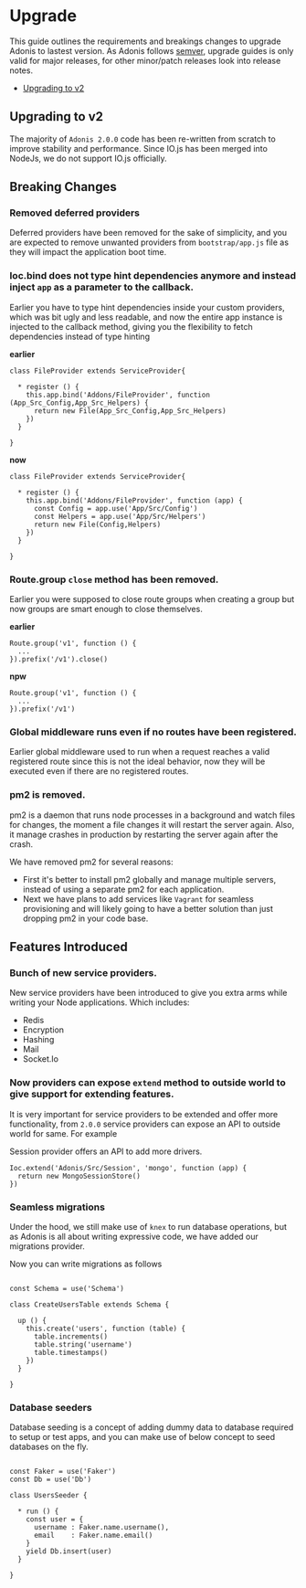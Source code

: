 # Upgrade

This guide outlines the requirements and breakings changes to upgrade Adonis to lastest version. As Adonis follows [semver](http://semver.org/), upgrade guides is only valid for major releases, for other minor/patch releases look into release notes.

- [Upgrading to v2](upgrading-to-v2)

## Upgrading to v2

The majority of `Adonis 2.0.0` code has been re-written from scratch to improve stability and performance. Since IO.js has been merged into NodeJs, we do not support IO.js officially.

## Breaking Changes

### Removed deferred providers

Deferred providers have been removed for the sake of simplicity, and you are expected to remove unwanted providers from `bootstrap/app.js` file as they will impact the application boot time.

### Ioc.bind does not type hint dependencies anymore and instead inject `app` as a parameter to the callback.

Earlier you have to type hint dependencies inside your custom providers, which was bit ugly and less readable, and now the entire app instance is injected to the callback method, giving you the flexibility to fetch dependencies instead of type hinting

**earlier**

```javascript,line-numbers
class FileProvider extends ServiceProvider{

  * register () {
    this.app.bind('Addons/FileProvider', function (App_Src_Config,App_Src_Helpers) {
      return new File(App_Src_Config,App_Src_Helpers)
    })
  }

}
```

**now**

```javascript,line-numbers
class FileProvider extends ServiceProvider{

  * register () {
    this.app.bind('Addons/FileProvider', function (app) {
      const Config = app.use('App/Src/Config')
      const Helpers = app.use('App/Src/Helpers')
      return new File(Config,Helpers)
    })
  }

}
```

### Route.group `close` method has been removed.

Earlier you were supposed to close route groups when creating a group but now groups are smart enough to close themselves.

**earlier**
```javascript,line-numbers
Route.group('v1', function () {
  ...
}).prefix('/v1').close()
```

**npw**
```javascript,line-numbers
Route.group('v1', function () {
  ...
}).prefix('/v1')
```

### Global middleware runs even if no routes have been registered.

Earlier global middleware used to run when a request reaches a valid registered route since this is not the ideal behavior, now they will be executed even if there are no registered routes.

### pm2 is removed.

pm2 is a daemon that runs node processes in a background and watch files for changes, the moment a file changes it will restart the server again. Also, it manage crashes in production by restarting the server again after the crash.

We have removed pm2 for several reasons:

* First it's better to install pm2 globally and manage multiple servers, instead of using a separate pm2 for each application.
* Next we have plans to add services like `Vagrant` for seamless provisioning and will likely going to have a better solution than just dropping pm2 in your code base.

## Features Introduced

### Bunch of new service providers.

New service providers have been introduced to give you extra arms while writing your Node applications. Which includes:

* Redis
* Encryption
* Hashing
* Mail
* Socket.Io

### Now providers can expose `extend` method to outside world to give support for extending features.

It is very important for service providers to be extended and offer more functionality, from `2.0.0` service providers can expose an API to outside world for same. For example

Session provider offers an API to add more drivers.

```javascript,line-number
Ioc.extend('Adonis/Src/Session', 'mongo', function (app) {
  return new MongoSessionStore()
})
```

### Seamless migrations

Under the hood, we still make use of `knex` to run database operations, but as Adonis is all about writing expressive code, we have added our migrations provider.

Now you can write migrations as follows

```javascript,line-numbers

const Schema = use('Schema')

class CreateUsersTable extends Schema {

  up () {
    this.create('users', function (table) {
      table.increments()
      table.string('username')
      table.timestamps()
    })
  }

}

```

### Database seeders

Database seeding is a concept of adding dummy data to database required to setup or test apps, and you can make use of below concept to seed databases on the fly.

```javascript,line-numbers

const Faker = use('Faker')
const Db = use('Db')

class UsersSeeder {

  * run () {
    const user = {
      username : Faker.name.username(),
      email    : Faker.name.email()
    }
    yield Db.insert(user)
  }

}

```
